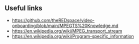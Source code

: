 ## Useful links

- https://github.com/theREDspace/video-onboarding/blob/main/MPEGTS%20Knowledge.md
- https://en.wikipedia.org/wiki/MPEG_transport_stream
- https://en.wikipedia.org/wiki/Program-specific_information
